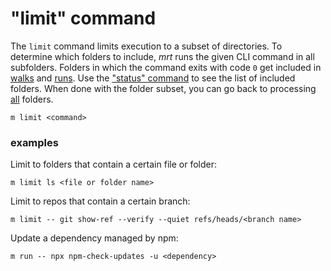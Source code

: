 # "limit" command

The `limit` command limits execution to a subset of directories. To determine
which folders to include, _mrt_ runs the given CLI command in all subfolders.
Folders in which the command exits with code `0` get included in
[walks](walk.md) and [runs](run.md). Use the ["status" command](status.md) to
see the list of included folders. When done with the folder subset, you can go
back to processing [all](all.md) folders.

```
m limit <command>
```

### examples

Limit to folders that contain a certain file or folder:

```
m limit ls <file or folder name>
```

Limit to repos that contain a certain branch:

```
m limit -- git show-ref --verify --quiet refs/heads/<branch name>
```

Update a dependency managed by npm:

```
m run -- npx npm-check-updates -u <dependency>
```
